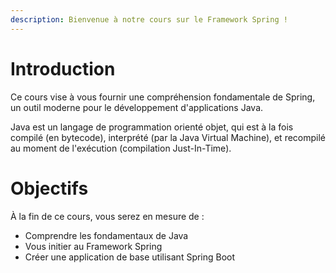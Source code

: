```yaml
---
description: Bienvenue à notre cours sur le Framework Spring !
---
```


# Introduction

Ce cours vise à vous fournir une compréhension fondamentale de Spring, un outil moderne pour le développement d'applications Java.&#x20;

Java est un langage de programmation orienté objet, qui est à la fois compilé (en bytecode), interprété (par la Java Virtual Machine), et recompilé au moment de l'exécution (compilation Just-In-Time). 

# Objectifs

À la fin de ce cours, vous serez en mesure de :

* Comprendre les fondamentaux de Java
* Vous initier au Framework Spring
* Créer une application de base utilisant Spring Boot


